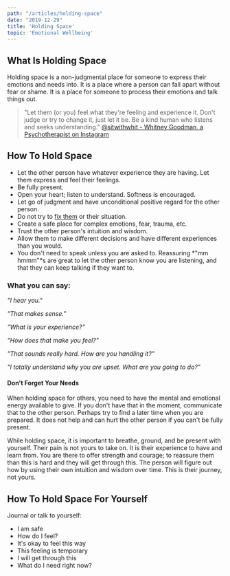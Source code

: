 ```yaml
---
path: "/articles/holding-space"
date: "2019-12-29"
title: 'Holding Space'
topic: 'Emotional Wellbeing'
---
```


## What Is Holding Space

Holding space is a non-judgmental place for someone to express their emotions and needs into.  It is a place where a person can fall apart without fear or shame.  It is a place for someone to process their emotions and talk things out.

> "Let them (or you) feel what they're feeling and experience it.  Don't judge or try to change it, just let it be.  Be a kind human who listens and seeks understanding." [@sitwithwhit - Whitney Goodman, a Psychotherapist on Instagram](https://www.instagram.com/p/B7EgFsIg8OB/)


## How To Hold Space

- Let the other person have whatever experience they are having.  Let them express and feel their feelings.
- Be fully present.  
- Open your heart; listen to understand.  Softness is encouraged.
- Let go of judgment and have unconditional positive regard for the other person.
- Do not try to [fix them](/articles/what-to-do-instead-of-fixing) or their situation.
- Create a safe place for complex emotions, fear, trauma, etc.
- Trust the other person's intuition and wisdom.
- Allow them to make different decisions and have different experiences than you would.
- You don't need to speak unless you are asked to.  Reassuring *"mm hmmm"*s are great to let the other person know you are listening, and that they can keep talking if they want to.

### What you can say:

*"I hear you."*

*"That makes sense."*

*“What is your experience?”*

*"How does that make you feel?"*

*"That sounds really hard.  How are you handling it?"*

*"I totally understand why you are upset.  What are you going to do?"*



#### Don't Forget Your Needs

When holding space for others, you need to have the mental and emotional energy available to give. If you don't have that in the moment, communicate that to the other person.  Perhaps try to find a later time when you are prepared.  It does not help and can hurt the other person if you can't be fully present.

While holding space, it is important to breathe, ground, and be present with yourself.  Their pain is not yours to take on.  It is their experience to have and learn from.  You are there to offer strength and courage; to reassure them than this is hard and they will get through this.  The person will figure out how by using their own intuition and wisdom over time.  This is their journey, not yours.


## How To Hold Space For Yourself

Journal or talk to yourself:

- I am safe
- How do I feel?
- It's okay to feel this way
- This feeling is temporary
- I will get through this
- What do I need right now?

